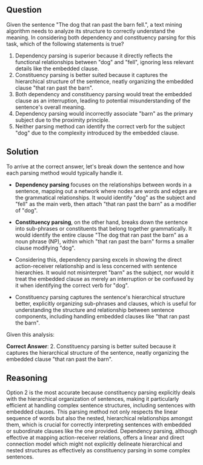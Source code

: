 ## Question

Given the sentence "The dog that ran past the barn fell.", a text mining algorithm needs to analyze its structure to correctly understand the meaning. In considering both dependency and constituency parsing for this task, which of the following statements is true?

1. Dependency parsing is superior because it directly reflects the functional relationships between "dog" and "fell", ignoring less relevant details like the embedded clause.
2. Constituency parsing is better suited because it captures the hierarchical structure of the sentence, neatly organizing the embedded clause "that ran past the barn".
3. Both dependency and constituency parsing would treat the embedded clause as an interruption, leading to potential misunderstanding of the sentence's overall meaning.
4. Dependency parsing would incorrectly associate "barn" as the primary subject due to the proximity principle.
5. Neither parsing method can identify the correct verb for the subject "dog" due to the complexity introduced by the embedded clause.

## Solution

To arrive at the correct answer, let's break down the sentence and how each parsing method would typically handle it.

- **Dependency parsing** focuses on the relationships between words in a sentence, mapping out a network where nodes are words and edges are the grammatical relationships. It would identify "dog" as the subject and "fell" as the main verb, then attach "that ran past the barn" as a modifier of "dog".

- **Constituency parsing**, on the other hand, breaks down the sentence into sub-phrases or constituents that belong together grammatically. It would identify the entire clause "The dog that ran past the barn" as a noun phrase (NP), within which "that ran past the barn" forms a smaller clause modifying "dog".

- Considering this, dependency parsing excels in showing the direct action-receiver relationship and is less concerned with sentence hierarchies. It would not misinterpret "barn" as the subject, nor would it treat the embedded clause as merely an interruption or be confused by it when identifying the correct verb for "dog".

- Constituency parsing captures the sentence's hierarchical structure better, explicitly organizing sub-phrases and clauses, which is useful for understanding the structure and relationship between sentence components, including handling embedded clauses like "that ran past the barn".

Given this analysis:

**Correct Answer**: 2. Constituency parsing is better suited because it captures the hierarchical structure of the sentence, neatly organizing the embedded clause "that ran past the barn".

## Reasoning

Option 2 is the most accurate because constituency parsing explicitly deals with the hierarchical organization of sentences, making it particularly efficient at handling complex sentence structures, including sentences with embedded clauses. This parsing method not only respects the linear sequence of words but also the nested, hierarchical relationships amongst them, which is crucial for correctly interpreting sentences with embedded or subordinate clauses like the one provided. Dependency parsing, although effective at mapping action-receiver relations, offers a linear and direct connection model which might not explicitly delineate hierarchical and nested structures as effectively as constituency parsing in some complex sentences.